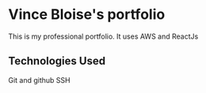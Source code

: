 # Vince Bloise's portfolio
This is my professional portfolio. It uses AWS and ReactJs

## Technologies Used

Git and github
SSH
